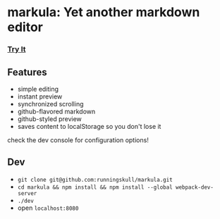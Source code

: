 # markula: Yet another markdown editor

### [Try It](http://runningskull.github.io/mnmlmd/)


## Features

- simple editing
- instant preview
- synchronized scrolling
- github-flavored markdown
- github-styled preview
- saves content to localStorage so you don't lose it

check the dev console for configuration options!

## Dev

- `git clone git@github.com:runningskull/markula.git`
- `cd markula && npm install && npm install --global webpack-dev-server`
- `./dev`
- open `localhost:8080`

